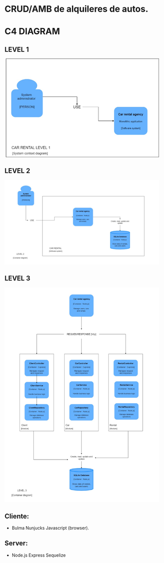 # CRUD/AMB de alquileres de autos.

# C4 DIAGRAM

## LEVEL 1
<img src="./diagrams/Level1.jpg" alt="level 1"/>

## LEVEL 2
<img src="./diagrams/Level2.jpg" alt="level 3"/>

## LEVEL 3
<img src="./diagrams/Level3.jpg" alt="level 2"/>


## Cliente:
* Bulma Nunjucks Javascript (browser).
## Server:
* Node.js Express Sequelize
